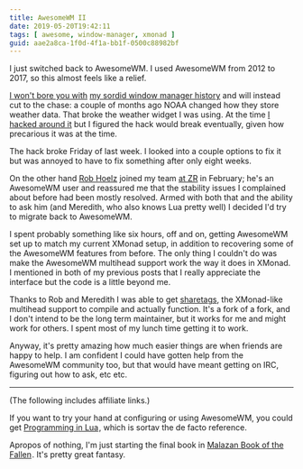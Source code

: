 ```yaml
---
title: AwesomeWM II
date: 2019-05-20T19:42:11
tags: [ awesome, window-manager, xmonad ]
guid: aae2a8ca-1f0d-4f1a-bb1f-0500c88982bf
---
```

I just switched back to AwesomeWM.  I used AwesomeWM from 2012 to 2017, so this
almost feels like a relief.

<!--more-->

[I won't bore you with](/posts/awesomewm/) [my sordid window manager
history](/posts/hello-xmonad-goodbye-awesomewm/) and will instead cut to the
chase: a couple of months ago NOAA changed how they store weather data.  That
broke the weather widget I was using.  At the time [I hacked around
it](/posts/fixing-buggy-haskell-programs-with-golang/) but I figured the hack
would break eventually, given how precarious it was at the time.

The hack broke Friday of last week.  I looked into a couple options to fix it
but was annoyed to have to fix something after only eight weeks.

On the other hand [Rob Hoelz](https://hoelz.ro/) joined my team [at
ZR](https://web.archive.org/web/20190330183125/https://www.ziprecruiter.com/hiring/technology) in February; he's an
AwesomeWM user and reassured me that the stability issues I complained about
before had been mostly resolved.  Armed with both that and the ability to ask
him (and Meredith, who also knows Lua pretty well) I decided I'd try to migrate
back to AwesomeWM.

I spent probably something like six hours, off and on, getting AwesomeWM set up
to match my current XMonad setup, in addition to recovering some of the
AwesomeWM features from before.  The only thing I couldn't do was make the
AwesomeWM multihead support work the way it does in XMonad.  I mentioned in both
of my previous posts that I really appreciate the interface but the code is a
little beyond me.

Thanks to Rob and Meredith I was able to get
[sharetags](https://github.com/frioux/sharetags), the XMonad-like multihead
support to compile and actually function.  It's a fork of a fork, and I don't
intend to be the long term maintainer, but it works for me and might work for
others.  I spent most of my lunch time getting it to work.

Anyway, it's pretty amazing how much easier things are when friends are happy to
help.  I am confident I could have gotten help from the AwesomeWM community too,
but that would have meant getting on IRC, figuring out how to ask, etc etc.

---

(The following includes affiliate links.)

If you want to try your hand at configuring or using AwesomeWM, you could get
<a target="_blank" href="https://www.amazon.com/gp/product/8590379868/ref=as_li_tl?ie=UTF8&camp=1789&creative=9325&creativeASIN=8590379868&linkCode=as2&tag=afoolishmanif-20&linkId=5f6949f1db3442a9e5563e419ffca939">Programming in Lua</a><img src="//ir-na.amazon-adsystem.com/e/ir?t=afoolishmanif-20&l=am2&o=1&a=8590379868" width="1" height="1" border="0" alt="" style="border:none !important; margin:0px !important;" />,
which is sortav the de facto reference.

Apropos of nothing, I'm just starting the final book in
<a target="_blank" href="https://www.amazon.com/gp/product/0765348780/ref=as_li_tl?ie=UTF8&camp=1789&creative=9325&creativeASIN=0765348780&linkCode=as2&tag=afoolishmanif-20&linkId=cfe93eaf7363bee04db86f9d75abeb3a">Malazan Book of the Fallen</a><img src="//ir-na.amazon-adsystem.com/e/ir?t=afoolishmanif-20&l=am2&o=1&a=0765348780" width="1" height="1" border="0" alt="" style="border:none !important; margin:0px !important;" />.
It's pretty great fantasy.
